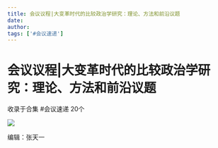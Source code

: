 ```yaml
---
title: 会议议程|大变革时代的比较政治学研究：理论、方法和前沿议题
date: 
author: 
tags: ['#会议速递']
---
```

# 会议议程|大变革时代的比较政治学研究：理论、方法和前沿议题


收录于合集 #会议速递 20个

![](/images/93/2.jpeg)

编辑：张天一  

